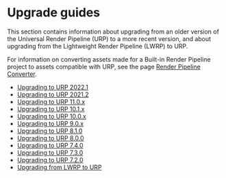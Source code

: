 # Upgrade guides

This section contains information about upgrading from an older version of the Universal Render Pipeline (URP) to a more recent version, and about upgrading from the Lightweight Render Pipeline (LWRP) to URP.

For information on converting assets made for a Built-in Render Pipeline project to assets compatible with URP, see the page [Render Pipeline Converter](features/rp-converter.md).

* [Upgrading to URP 2022.1](upgrade-guide-2022-1.md)
* [Upgrading to URP 2021.2](upgrade-guide-2021-2.md)
* [Upgrading to URP 11.0.x](upgrade-guide-11-0-x.md)
* [Upgrading to URP 10.1.x](upgrade-guide-10-1-x.md)
* [Upgrading to URP 10.0.x](upgrade-guide-10-0-x.md)
* [Upgrading to URP 9.0.x](upgrade-guide-9-0-x.md)
* [Upgrading to URP 8.1.0](upgrade-guide-8-1-0.md)
* [Upgrading to URP 8.0.0](upgrade-guide-8-0-0.md)
* [Upgrading to URP 7.4.0](upgrade-guide-7-4-0.md)
* [Upgrading to URP 7.3.0](upgrade-guide-7-3-0.md)
* [Upgrading to URP 7.2.0](upgrade-guide-7-2-0.md)
* [Upgrading from LWRP to URP](upgrade-lwrp-to-urp.md)
